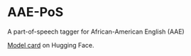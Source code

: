 # AAE-PoS
A part-of-speech tagger for African-American English (AAE)

[Model card](https://huggingface.co/DrewG/AAVE_PoS-Tagger/blob/main/README.md) on Hugging Face.
